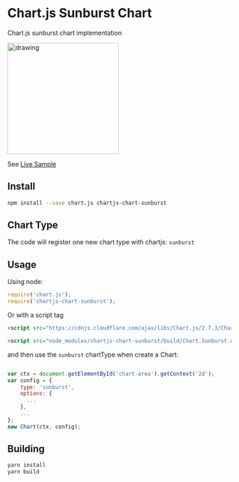 # Chart.js Sunburst Chart

Chart.js sunburst chart implementation

<img src="https://pandameister.github.io/chartjs-chart-sunburst/docs/samples/samples.gif" alt="drawing" width="250"/>

See [Live Sample](https://pandameister.github.io/chartjs-chart-sunburst/docs/samples/basic.html)

## Install

```bash
npm install --save chart.js chartjs-chart-sunburst
```

## Chart Type

The code will register one new chart type with chartjs: `sunburst`

## Usage

Using node:

```javascript
require('chart.js');
require('chartjs-chart-sunburst');
```

Or with a script tag

```html
<script src="https://cdnjs.cloudflare.com/ajax/libs/Chart.js/2.7.3/Chart.bundle.min.js"></script>

<script src="node_modules/chartjs-chart-sunburst/build/Chart.Sunburst.umd.min.js"></script>
```

and then use the `sunburst` chartType when create a Chart:

```javascript

var ctx = document.getElementById('chart-area').getContext('2d');
var config = {
    type: 'sunburst',
    options: {
      ...
    },
    ...
};
new Chart(ctx, config);
```

## Building

```sh
yarn install
yarn build
```
